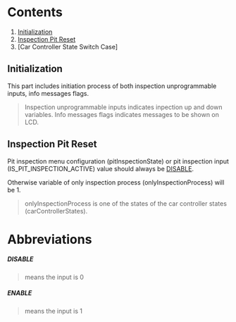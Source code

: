 # Contents

 1. [Initialization](#initialization)
 2. [Inspection Pit Reset](#inspection-pit-reset)
 3. [Car Controller State Switch Case]
 
## Initialization
This part includes initiation process of both inspection unprogrammable inputs, info messages flags.
>Inspection unprogrammable inputs indicates inpection up and down variables.
>Info messages flags indicates messages to be shown on LCD.

## Inspection Pit Reset
Pit inspection menu configuration (pitInspectionState) or pit inspection input (IS_PIT_INSPECTION_ACTIVE) value should always be [DISABLE](#disable).

Otherwise variable of only inspection process (onlyInspectionProcess) will be 1.

>onlyInspectionProcess is one of the states of the car controller states (carControllerStates).

# Abbreviations

 ##### **DISABLE** 
 > means the input is 0
 ##### **ENABLE**
 > means the input is 1
